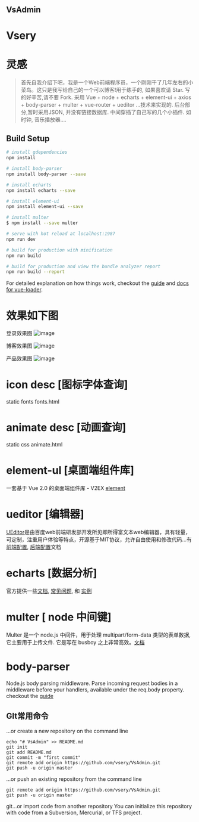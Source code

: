 ## VsAdmin
# Vsery

# 灵感

> 首先自我介绍下吧，我是一个Web前端程序员，一个刚刚干了几年左右的小菜鸟。这只是我写给自己的一个可以博客!用于练手的, 如果喜欢请 Star. 写的好辛苦,请不要 Fork.  采用 Vue + node + echarts + element-ui + axios + body-parser + multer + vue-router + ueditor ...技术来实现的. 后台部分,暂时采用JSON, 并没有链接数据库.   中间穿插了自己写的几个小插件. 如时钟, 音乐播放器....

## Build Setup

``` bash
# install gdependencies
npm install

# install body-parser
npm install body-parser --save

# install echarts
npm install echarts --save

# install element-ui
npm install element-ui --save

# install multer
$ npm install --save multer

# serve with hot reload at localhost:1987
npm run dev

# build for production with minification
npm run build

# build for production and view the bundle analyzer report
npm run build --report
```

For detailed explanation on how things work, checkout the [guide](http://vuejs-templates.github.io/webpack/) and [docs for vue-loader](http://vuejs.github.io/vue-loader).

# 效果如下图

登录效果图
![image](https://github.com/vsery/VsAdmin/raw/master/static/login.png)

博客效果图
![image](https://github.com/vsery/VsAdmin/raw/master/static/bold.png)

产品效果图
![image](https://github.com/vsery/VsAdmin/raw/master/static/project.png)

# icon desc [图标字体查询]
static fonts fonts.html

# animate desc [动画查询]
static css animate.html

# element-ul [桌面端组件库]
一套基于 Vue 2.0 的桌面端组件库 - V2EX [element](http://element.eleme.io/#/zh-CN/component/layout)

# ueditor [编辑器]
[UEditor](http://fex.baidu.com/ueditor/)是由百度web前端研发部开发所见即所得富文本web编辑器，具有轻量，可定制，注重用户体验等特点，开源基于MIT协议，允许自由使用和修改代码...有[前端配置](http://fex.baidu.com/ueditor/#start-config), [后端配置](http://fex.baidu.com/ueditor/#server-deploy)文档

# echarts [数据分析]
官方提供一些[文档](http://echarts.baidu.com/tutorial.html), [常见问题](http://echarts.baidu.com/faq.html), 和 [实例](http://echarts.baidu.com/examples.html)


# multer [ node 中间键]
Multer 是一个 node.js 中间件，用于处理 multipart/form-data 类型的表单数据, 它主要用于上传文件. 它是写在 busboy 之上非常高效。[文档](https://github.com/expressjs/multer/blob/master/doc/README-zh-cn.md)

# body-parser
Node.js body parsing middleware.
Parse incoming request bodies in a middleware before your handlers, available under the req.body property. checkout the [guide](https://www.npmjs.com/package/body-parserg)

## GIt常用命令
…or create a new repository on the command line
```
echo "# VsAdmin" >> README.md
git init
git add README.md
git commit -m "first commit"
git remote add origin https://github.com/vsery/VsAdmin.git
git push -u origin master
```

…or push an existing repository from the command line
```
git remote add origin https://github.com/vsery/VsAdmin.git
git push -u origin master
```

git…or import code from another repository
You can initialize this repository with code from a Subversion, Mercurial, or TFS project.